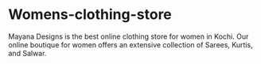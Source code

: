 # Womens-clothing-store
Mayana Designs is the best online clothing store for women in Kochi. Our online boutique for women offers an extensive collection of Sarees, Kurtis, and Salwar.
